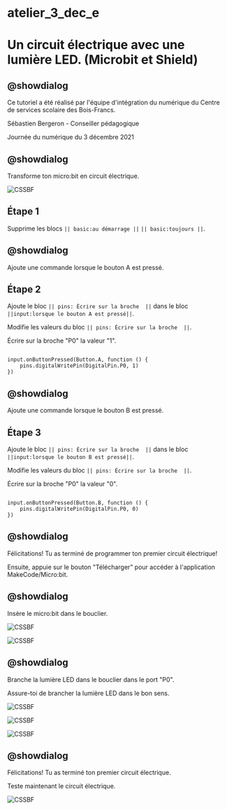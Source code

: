 # atelier_3_dec_e

# Un circuit électrique avec une lumière LED. (Microbit et Shield)

## @showdialog 

Ce tutoriel a été réalisé par l'équipe d'intégration du numérique du Centre de services scolaire des Bois-Francs. 

Sébastien Bergeron - Conseiller pédagogique 

Journée du numérique du 3 décembre 2021

## @showdialog 

Transforme ton micro:bit en circuit électrique. 
 
![CSSBF](https://github.com/sbergeroncp/mon-makecode/blob/master/atelier_c_7.jpg?raw=true) 

## Étape 1 

Supprime les blocs ``|| basic:au démarrage ||`` ``|| basic:toujours ||``. 


## @showdialog 

Ajoute une commande lorsque le bouton A est pressé. 

## Étape 2 

 Ajoute le bloc ``|| pins: Écrire sur la broche  ||`` dans le bloc ``||input:lorsque le bouton A est pressé||``. 
 
Modifie les valeurs du bloc ``|| pins: Écrire sur la broche  ||``.

Écrire sur la broche "P0" la valeur "1".
 

```blocks 

input.onButtonPressed(Button.A, function () {
    pins.digitalWritePin(DigitalPin.P0, 1)
})

``` 

## @showdialog 

Ajoute une commande lorsque le bouton B est pressé.   

## Étape 3 
 
Ajoute le bloc ``|| pins: Écrire sur la broche  ||`` dans le bloc ``||input:lorsque le bouton B est pressé||``. 
 
Modifie les valeurs du bloc ``|| pins: Écrire sur la broche  ||``.

Écrire sur la broche "P0" la valeur "0".
 
```blocks 

input.onButtonPressed(Button.B, function () {
    pins.digitalWritePin(DigitalPin.P0, 0)
})

``` 

## @showdialog 

Félicitations! Tu as terminé de programmer ton premier circuit électrique! 

Ensuite, appuie sur le bouton "Télécharger" pour accéder à l'application MakeCode/Micro:bit.

## @showdialog 

Insère le micro:bit dans le bouclier.

![CSSBF](https://github.com/sbergeroncp/mon-makecode/blob/master/atelier_c_1.jpg?raw=true) 

![CSSBF](https://github.com/sbergeroncp/mon-makecode/blob/master/atelier_c_2.jpg?raw=true) 

## @showdialog 

Branche la lumière LED dans le bouclier dans le port "P0".

Assure-toi de brancher la lumière LED dans le bon sens.

![CSSBF](https://github.com/sbergeroncp/mon-makecode/blob/master/atelier_c_3.jpg?raw=true) 

![CSSBF](https://github.com/sbergeroncp/mon-makecode/blob/master/atelier_c_4.jpg?raw=true) 

![CSSBF](https://github.com/sbergeroncp/mon-makecode/blob/master/atelier_c_5.jpg?raw=true) 

## @showdialog 

Félicitations! Tu as terminé ton premier circuit électrique.

Teste maintenant le circuit électrique.

![CSSBF](https://github.com/sbergeroncp/mon-makecode/blob/master/atelier_c_6.jpg?raw=true)  